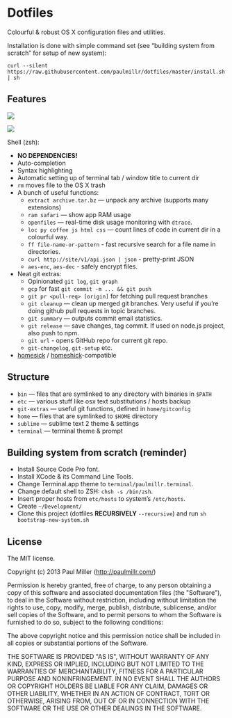 # Dotfiles
Colourful & robust OS X configuration files and utilities.

Installation is done with simple command set (see “building system from scratch” for setup of new system):

```
curl --silent https://raw.githubusercontent.com/paulmillr/dotfiles/master/install.sh | sh
```

## Features

![](https://cloud.githubusercontent.com/assets/574696/3210643/80f11554-eed7-11e3-8c8f-5509bc304fc7.png)

![](https://cloud.githubusercontent.com/assets/574696/3210642/7ecc9a00-eed7-11e3-9357-27c2a8576f80.png)

Shell (zsh):

* **NO DEPENDENCIES!**
* Auto-completion
* Syntax highlighting
* Automatic setting up of terminal tab / window title to current dir
* `rm` moves file to the OS X trash
* A bunch of useful functions:
    * `extract archive.tar.bz` — unpack any archive (supports many extensions)
    * `ram safari` — show app RAM usage
    * `openfiles` — real-time disk usage monitoring with `dtrace`.
    * `loc py coffee js html css` — count lines of code
    in current dir in a colourful way.
    * `ff file-name-or-pattern` - fast recursive search for a file name in directories.
    * `curl http://site/v1/api.json | json` - pretty-print JSON
    * `aes-enc`, `aes-dec` - safely encrypt files.
* Neat git extras:
    * Opinionated `git log`, `git graph`
    * `gcp` for fast `git commit -m ... && git push`
    * `git pr <pull-req> [origin]` for fetching pull request branches
    * `git cleanup` — clean up merged git branches. Very useful if
    you’re doing github pull requests in topic branches.
    * `git summary` — outputs commit email statistics.
    * `git release` — save changes, tag commit. If used on node.js project, also push to npm.
    * `git url` - opens GitHub repo for current git repo.
    * `git-changelog`, `git-setup` etc.
* [homesick](https://github.com/technicalpickles/homesick) /
  [homeshick](https://github.com/andsens/homeshick)-compatible

## Structure
* `bin` — files that are symlinked to any directory with binaries in `$PATH`
* `etc` — various stuff like osx text substitutions / hosts backup
* `git-extras` — useful git functions, defined in `home/gitconfig`
* `home` — files that are symlinked to `$HOME` directory
* `sublime` — sublime text 2 theme & settings
* `terminal` — terminal theme & prompt

## Building system from scratch (reminder)

* Install Source Code Pro font.
* Install XCode & its Command Line Tools.
* Change Terminal.app theme to `terminal/paulmillr.terminal`.
* Change default shell to ZSH: `chsh -s /bin/zsh`.
* Insert proper hosts from `etc/hosts` to system’s `/etc/hosts`.
* Create `~/Development/`
* Clone this project (dotfiles **RECURSIVELY** `--recursive`) and run `sh bootstrap-new-system.sh`

## License

The MIT license.

Copyright (c) 2013 Paul Miller (http://paulmillr.com/)

Permission is hereby granted, free of charge, to any person obtaining a copy of this software and associated documentation files (the "Software"), to deal in the Software without restriction, including without limitation the rights to use, copy, modify, merge, publish, distribute, sublicense, and/or sell copies of the Software, and to permit persons to whom the Software is furnished to do so, subject to the following conditions:

The above copyright notice and this permission notice shall be included in all copies or substantial portions of the Software.

THE SOFTWARE IS PROVIDED "AS IS", WITHOUT WARRANTY OF ANY KIND, EXPRESS OR IMPLIED, INCLUDING BUT NOT LIMITED TO THE WARRANTIES OF MERCHANTABILITY, FITNESS FOR A PARTICULAR PURPOSE AND NONINFRINGEMENT. IN NO EVENT SHALL THE AUTHORS OR COPYRIGHT HOLDERS BE LIABLE FOR ANY CLAIM, DAMAGES OR OTHER LIABILITY, WHETHER IN AN ACTION OF CONTRACT, TORT OR OTHERWISE, ARISING FROM, OUT OF OR IN CONNECTION WITH THE SOFTWARE OR THE USE OR OTHER DEALINGS IN THE SOFTWARE.
